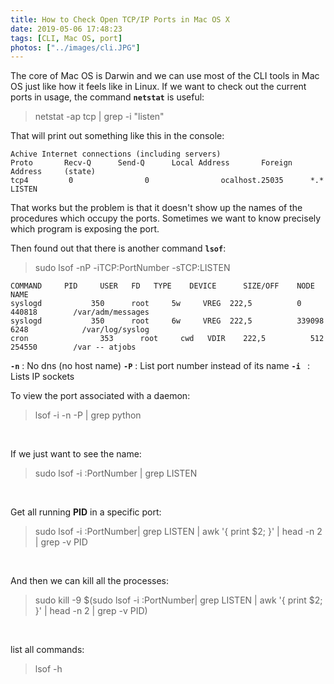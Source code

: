```yaml
---
title: How to Check Open TCP/IP Ports in Mac OS X
date: 2019-05-06 17:48:23
tags: [CLI, Mac OS, port]
photos: ["../images/cli.JPG"]
---
```

The core of Mac OS is Darwin and we can use most of the CLI tools in Mac OS just like how it feels like in Linux. If we want to check out the current ports in usage, the command **`netstat`** is useful:
>netstat -ap tcp | grep -i "listen"

<!-- more -->
That will print out something like this in the console:
```
Achive Internet connections (including servers)
Proto       Recv-Q      Send-Q      Local Address       Foreign Address     (state)   
tcp4         0                0                ocalhost.25035      *.*                          LISTEN
```
That works but the problem is that it doesn't show up the names of the procedures which occupy the ports. Sometimes we want to know precisely which program is exposing the port. 

Then found out that there is another command **`lsof`**:
>sudo lsof -nP -iTCP:PortNumber -sTCP:LISTEN

```
COMMAND     PID     USER   FD   TYPE    DEVICE      SIZE/OFF    NODE          NAME
syslogd           350      root     5w     VREG  222,5          0                 440818        /var/adm/messages
syslogd           350      root     6w     VREG  222,5          339098       6248            /var/log/syslog
cron                353      root     cwd   VDIR    222,5          512             254550        /var -- atjobs
```

**`-n`** : No dns (no host name)
**`-P`** : List port number instead of its name
**`-i `** : Lists IP sockets

To view the port associated with a daemon:
>lsof -i -n -P | grep python

</br>

If we just want to see the name:
>sudo lsof -i :PortNumber | grep LISTEN

</br>

Get all running **PID** in a specific port:
>sudo lsof -i :PortNumber| grep LISTEN | awk '{ print $2; }' | head -n 2 | grep -v PID

</br>

And then we can kill all the processes:
>sudo kill -9 $(sudo lsof -i :PortNumber| grep LISTEN | awk '{ print $2; }' | head -n 2 | grep -v PID)

</br>

list all commands:
>lsof -h

